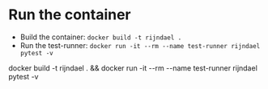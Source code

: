 # Run the container
- Build the container: `docker build -t rijndael .`
- Run the test-runner: `docker run -it --rm --name test-runner rijndael pytest -v`

docker build -t rijndael . && docker run -it --rm --name test-runner rijndael pytest -v